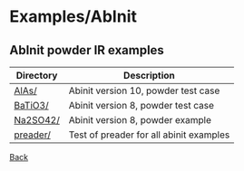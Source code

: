 # Examples/AbInit
## AbInit powder IR examples

| **Directory**         | **Description**                                   |
| --------------------- | ------------------------------------------------- |
| [AlAs/](./AlAs/README.md)  | Abinit version 10, powder test case |
| [BaTiO3/](./BaTiO3/README.md)  | Abinit version 8, powder test case |
| [Na2SO42/](./Na2SO42/README.md)  | Abinit version 8, powder example  |
| [preader/](./preader/README.md)  | Test of preader for all abinit examples |

[Back](..)
